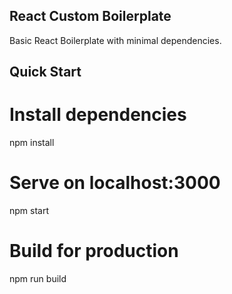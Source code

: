## React Custom Boilerplate
Basic React Boilerplate with minimal dependencies. 

## Quick Start

# Install dependencies
npm install

# Serve on localhost:3000
npm start

# Build for production
npm run build
